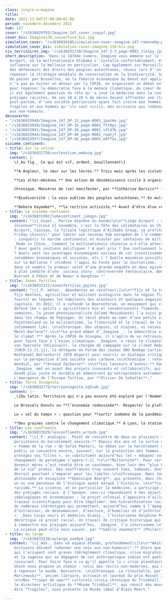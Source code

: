 ```yaml
---
class: single-e-magine
title: ''
date: 2021-11-04T17:00:00+01:00
period: novembre-décembre 2021
num: 147
cover: "/v1636029793/Imagine_147_cover_iswyyf.jpg"
cover_bis: Imagine139_couverture_bis.jpg
simulation_cover: "/v1636034185/simulation-cover-imagine-147-removebg-preview_mc6kzy.png"
simulation_cover_bis: simulation-cover-imagine-139-bis.png
six_territoires_img: "/v1636031730/Imagine_147_2-3_page-0001_zlelpy.jpg"
short_description: 'Dans ce 147ème numéro, Imagine vous emmène sur le tarmac de Liège
  Airport, où la multinationale Alibaba s''installe confortablement, étendant son
  influence sur la Wallonie en particulier. Cap également sur Marseille, à la rencontre
  des défenseurs des droits des peuples autochtones, réunis lors d''un congrès pour
  repenser la stratégie mondiale de conservation de la biodiversité. Sans oublier
  de passer par Bruxelles, où la théorie économique du Donut est appliquée. La rédaction
  n''a pas pu éviter un détour par la COP26, en organisant un débat entre quatre personnalités
  pour repenser la démocratie face à la menace climatique. Au coeur de ce numéro,
  il est également question du rôle qu''a joué la médecine dans la construction des
  préjugés racistes, de ces 10 à 20 % de mères devant affronter une (taboue) dépression
  post-partum, d''une société patriarcale ayant fait croire aux femmes qu''elles sont
  fragiles et aux hommes qu''ils sont virils, des écrivains qui redonnent une voix
  aux non-humains. '
decouverte:
- "/v1636033948/Imagine_147_DP-13_page-0001_jpat6m.jpg"
- "/v1636033939/Imagine_147_DP-26_page-0001_ftt0pj.jpg"
- "/v1636033941/Imagine_147_DP-39_page-0001_v3ld7b.jpg"
- "/v1636033944/Imagine_147_DP-46_page-0001_ruwtjf.jpg"
- "/v1636033937/Imagine_147_DP-56_page-0001_m0ffos.jpg"
sixieme_continent:
- title: Sur le volcan
  img: "/v1636031750/surlevolcan_wm4ucq.jpg"
  content: |-
    \[_Au fig._ Ce qui est vif, ardent, bouillonnant\]

    **A Angleur, le cœur sur les lèvres.** Trois mois après les violentes inondations du 14 juillet dernier, Imagine est retourné sur les lieux de la catastrophe. A Angleur, enclavée entre l’Ourthe et la Meuse. Là où la « crue du siècle » a dévasté des quartiers entiers et où nous avions rédigé notre « Carnet d’un déluge d’été » (n°146, sept-oct.). Un droit de suite aux côtés des habitants sinistrés et de leur lente reconstruction.

    **Les alter-mécènes.** Une action de désobéissance civile à organiser, des outils à acheter pour venir en aide aux squatteurs, une brochure pour un meilleur accès aux droits sociaux à éditer… La fondation Marius Jacob réunit des contributeurs - occasionnels ou réguliers - et offre des bourses à des militants, activistes, désobéissants qui se battent pour un monde plus juste et solidaire. Imagine s’est glissé dans une de ses ACAB, ses assemblées coopératives d’attribution des bourses.

    Chronique. Manières de (se) manifester, par **Catherine Barsics** (collectif L-Slam).

    **Biodiversité : la voix oubliée des peuples autochtones.** En multipliant les aires protégées dont l’humain serait banni, la stratégie mondiale pour sauvegarder la biodiversité laissera-t-elle certains peuples de côté ? Cette crainte, légitime, était au cœur d’un congrès pour « décoloniser la conservation de la nature », à Marseille. Des dizaines d’hommes et de femmes indigènes, d’ici et d’ailleurs, s’y sont réunis. Ils appellent à un changement radical du modèle actuel de conservation, qui fait notamment l’économie de leurs droits humains et fonciers. Et proposent une alternative, sans oppression.

    **Debora Kayembe**, **la rectrice activiste.** Avant d’être élue rectrice de la prestigieuse université d’Edimbourg en février dernier, Deborah Kayembe a connu, des années auparavant, l’exil forcé, la vie de réfugiée, l’humiliation et les violences racistes. Rencontre avec une juriste écossaise d’origine congolaise qui a les droits humains chevillés au corps
- title: Le sixième continent
  img: "/v1636031992/le6econtinent_jakqyn.jpg"
  content: "\\[_Usuel._ Partie étendue du monde)\n\n**Liège Airport : destination
    inconnue**\n\nLe 11 novembre, c'est la fête des célibataires en Chine. A Liège
    Airport, Cainiao, la filiale logistique d’Alibaba Group, va profiter de ce \"Black
    Friday chinois\" pour lancer son nouveau hub européen de l’e-commerce. Une ambition
    : conquérir le marché continental et écouler par centaines de millions des produits
    _Made in China_. Comment la multinationale chinoise a-t-elle atterri en Wallonie
    ? Avec quels soutiens politiques ? A quel prix ? Que contiennent les contrats
    ? Quels sont les avantages économiques sociaux de cet investissement ? (emplois,
    retombées économiques et sociales, etc.) ? Quelle mainmise possible de la Chine
    sur la Wallonie ? \n\nAvec l’appui du Fonds pour le Journalisme, _Imagine_ livre
    dans ce numéro le premier volet d’une grande enquête en deux épisodes. Une mise
    à plat inédite d’une _success story_ controversée tentaculaire. Bon voyage de
    Bierset à Pékin et de Namur à Hanghzou !"
- title: Zones fertiles
  img: "/v1636032322/zonesfertiles_gqjzes.jpg"
  content: "\\[_P. méton._ Abondantes en récoltes\\]\n\n**Tijs et la terre du Groentelaar.**
    Tijs Boelens, agriculteur et militant écologiste dans la région flamande du Pajottenland,
    fournit en légumes les habitants des alentours et quelques magasins bio de la
    capitale. En 2012, il a cofondé le Boerenforum, un mouvement qui rassemble et
    défend les « petits » agriculteurs bio et conventionnels flamands. Durant plusieurs
    semaines, la jeune photojournaliste Salomé Mossakowski l’a suivi pour _Imagine_
    dans les champs de Pepingen. Un récit photo au cœur d’une petite communauté du
    Pajottenland où le militantisme, la fraternité et le travail de la terre sont
    intimement liés. \n\nChronique. Des utopies, ni niaises, ni naïves, par **Corinne
    Morel-Darleux**.\n\n**Le grand débat d’_Imagine _: la démocratie sauvera-t-elle
    le climat ?** Après la COP26 de Glasgow, il s’agira de se retrousser les manches
    pour faire face à l’enjeu climatique. _Imagine_ a réuni le climatologue Jean-Pascal
    van Ypersele (UCLouvain), la chargée de campagne sur le climat Rebecca Thissen
    (CNCD-11.11.11), la déléguée du Forum des jeunes ONU Nadège Carlier et le chercheur
    Nathanaël Wallenhorst (UCO Angers) pour nourrir un dialogue critique et fertile
    sur la perspective d’une société sans carbone.\n\nChronique : refonder le commerce
    mondial, par **Arnaud Zacharie**.\n\n**Les lanceurs d’avenir.** Dans chaque numéro,
    _Imagine_ met en avant des projets innovants et collaboratifs, qui rendent le
    monde plus juste et durable et démontrent qu'entreprendre autrement est possible.\n\nChronique.
    L’émergence de l’Europe furtive, par **Olivier De Schutter**."
- title: Terra Incognita
  img: "/v1636032773/terraincognita_oq5cwk.jpg"
  content: |-
    _\[Du latin. Territoire qui n'a pas encore été exploré par l'Homme\]_

    Le Brussels Donuts ou **l’économie redessinée**. Respecter le plafond écologique et le plancher social, ne pas franchir les limites de la planète tout en assurant une vie digne à tous, c’est le défi que propose de relever le “Donut” de l’économiste Kate Raworth. La Région bruxelloise en a testé la faisabilité, et propose aujourd’hui un mode d’emploi.

    Le « vol du temps » : question pour **sortir indemne de la pandémie**. Si une leçon devait être tirée de la pandémie du Covid-19, c'est notre impréparation. Notre système économico-politique a montré ici non seulement ses failles, sa violence, ses limites mais aussi son incapacité à gérer le monde en devenir et les catastrophes dont le présent et l'avenir sont et seront émaillés. Quels enseignements tirer de cette crise ? Un texte de Jacinthe Mazzocchetti et Pierre-Joseph Laurent, professeurs d'anthropologie (UCLouvain).

    **Des graines contre le changement climatique.** A Lyon, la station expérimentale Vavilov étudie des semences anciennes ramenées de nombreux pays pour trouver des variétés de légumes capables de nourrir les générations futures en s’adaptant aux perturbations environnementales. Visite au milieu des patates trapues, des tomates joufflues et des piments méconnus avec **Reporterre**.
- title: Les confluents
  img: "/v1636033029/lesconfluents_wrrpnb.jpg"
  content: "\\[_P. analogie._ Point de rencontre de deux ou plusieurs voies\\]\n\n**La
    persistance du harcèlement sexiste.** Depuis dix ans et la sortie du documentaire
    « Femme de la rue » de Sofie Peeters, le débat sur le harcèlement dans l’espace
    public se concentre encore, souvent, sur la protection des femmes. Mais aux «
    protégez vos filles », se substituent aujourd’hui les « éduquez vos fils ». Un
    changement de paradigme s’opère-t-il ?\n\n**Malternité**. Pour certaines femmes,
    devenir mères s’est révélé être un cauchemar, bien loin des “plus beaux moments
    de la vie” promis. Des souffrances trop souvent tues, taboues, dont notre société
    devrait pourtant s’emparer pour les limiter.\n\nChronique. Hans Jonas, par le
    philosophe et essayiste **Dominique Bourg**, qui présente, dans chaque numéro,
    un ou une penseuse de l'écologie ayant marqué l'histoire. \n\n**La fabrique du
    racisme.** La science, et en particulier la médecine, a participé à la construction
    des préjugés raciaux. A l’époque, ceux-ci répondaient à des objectifs politiques,
    idéologiques et économiques : le projet colonial s’appuiera d’ailleurs sur les
    travaux scientifiques pour être légitimer. Une hiérarchisation raciale qui a généré
    de nombreux stéréotypes qui permettent, aujourd’hui comme à l’époque coloniale,
    d’ostraciser, de déshumaniser, d’exclure, d’humilier et d’inférioriser « l’autre
    ». _Dans Corps noirs et médecins blancs_, l’historienne Delphine Peiretii-Courtis
    décortique ce projet racial. Un travail de critique historique qui peut nous aider
    à combattre nos préjugés aujourd’hui. _Imagine_ l’a interviewée.\n\nChronique.
    La science peut-elle nous sauver, par **Gaëlle Jeanmart** (Philocité)."
- title: Au large
  img: "/v1636033226/aularge_xuw9y4.jpg"
  content: "\\[_Adv._ Dans un espace étendu, profondément\\]\n\n**Amitav Gosh : \"Les
    écrivains doivent redonner une voix aux non-humains\".** Alors que les sujets
    qui l'occupent sont graves (dérèglement climatique, crise migratoire), la paix
    et la sagesse qui se dégagent de cet anthropologue indien ont quelque chose de
    rassurant. Pour faire face à ce qu’il appelle la « crise planétaire », Amitav
    Ghosh nous propose un chemin : celui des récits non-modernes, qui nous invitent
    à repenser le monde. Rencontre. \n\nChronique. La ritournelle, par **Philippe
    Marczewski**, ancien libraire, écrivain et lauréat du prix Rossel 2019 et 2021.
    \n\nNos **coups de cœur** culturels.\n\nLa chronique du Trinkhall. Carl Havelange,
    le directeur artistique du **Musée Trinkhall**, qui réunit des œuvres d’artistes
    dits “fragiles”, nous présente le Musée idéal d’Alain Meert."

---
```

